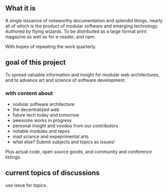 ## What it is

A single issuance of noteworthy documentation and splendid things,  nearly all of which is the product of modular software and emerging technology.  Authored by flying wizards.  To be distributed as a large format print magazine as well as for e-reader, and npm.

With hopes of repeating the work quarterly. 

## goal of this project 

To spread valuable information and insight for modular web architectures, and to advance art and science of software development.  

### with content about

* nodular software architecture
* the decentralized web
* future tech today and tomorrow
* awesome works in progress
* personal insight and voodoo from our contributors
* notable modules and repos
* mad sciance and expeprimental arts
* what else?  Submit subjects and topics as issues!  

Plus actual code, open source goods, and community and conference listings.

##  current topics of discussions

use issue for topics.

